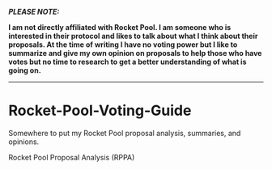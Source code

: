 ***PLEASE NOTE:***

**I am not directly affiliated with Rocket Pool. I am someone who is interested in their protocol and likes to talk about what I think about their proposals. At the time of writing I have no voting power but I like to summarize and give my own opinion on proposals to help those who have votes but no time to research to get a better understanding of what is going on.**

---

# Rocket-Pool-Voting-Guide
Somewhere to put my Rocket Pool proposal analysis, summaries, and opinions.


Rocket Pool Proposal Analysis (RPPA)
